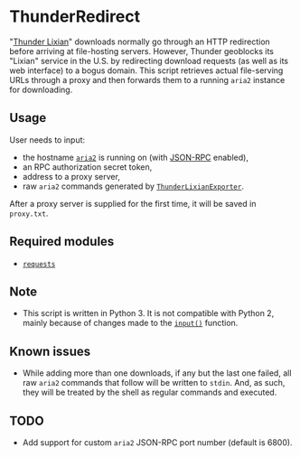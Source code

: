 # ThunderRedirect

"[Thunder Lixian](http://lixian.xunlei.com/)" downloads normally go through an HTTP redirection before arriving at file-hosting servers. However, Thunder geoblocks its "Lixian" service in the U.S. by redirecting download requests (as well as its web interface) to a bogus domain. This script retrieves actual file-serving URLs through a proxy and then forwards them to a running `aria2` instance for downloading.

## Usage
User needs to input:

- the hostname [`aria2`](https://github.com/aria2/aria2) is running on (with [JSON-RPC](https://aria2.github.io/manual/en/html/aria2c.html#rpc-options) enabled),
- an RPC authorization secret token,
- address to a proxy server,
- raw `aria2` commands generated by [`ThunderLixianExporter`](https://github.com/binux/ThunderLixianExporter).

After a proxy server is supplied for the first time, it will be saved in `proxy.txt`.

## Required modules

- [`requests`](https://github.com/requests/requests)

## Note

- This script is written in Python 3. It is not compatible with Python 2, mainly because of changes made to the [`input()`](https://docs.python.org/3/library/functions.html#input) function.

## Known issues

- While adding more than one downloads, if any but the last one failed, all raw `aria2` commands that follow will be written to `stdin`. And, as such, they will be treated by the shell as regular commands and executed.

## TODO

- Add support for custom `aria2` JSON-RPC port number (default is 6800).
